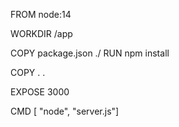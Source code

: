 FROM node:14

WORKDIR /app

COPY package.json ./
RUN npm install 

COPY . .

EXPOSE 3000

CMD [ "node", "server.js"]
